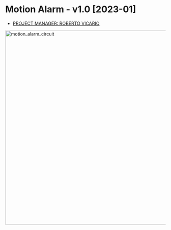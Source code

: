 <div>
    <h1>Motion Alarm - v1.0 [2023-01]</h1>
    <ul>
        <li><a href="https://www.robertovicario.com">PROJECT MANAGER: ROBERTO VICARIO</a></li>
    </ul>
</div>
<img width="612" alt="motion_alarm_circuit" src="https://user-images.githubusercontent.com/119845903/214027831-6a39d31d-9efe-42f5-bb03-e1bb6966a594.png">
